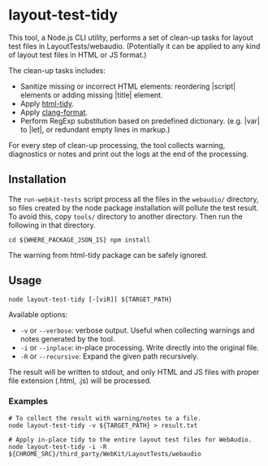 # layout-test-tidy

This tool, a Node.js CLI utility, performs a set of clean-up tasks for layout
test files in LayoutTests/webaudio. (Potentially it can be applied to any kind
of layout test files in HTML or JS format.)

The clean-up tasks includes:

  - Sanitize missing or incorrect HTML elements: reordering |script| elements
    or adding missing |title| element.
  - Apply [html-tidy](http://www.html-tidy.org/).
  - Apply [clang-format](https://clang.llvm.org/docs/ClangFormat.html).
  - Perform RegExp substitution based on predefined dictionary. (e.g. |var| to
    |let|, or redundant empty lines in markup.)

For every step of clean-up processing, the tool collects warning, diagnostics
or notes and print out the logs at the end of the processing.


## Installation

The `run-webkit-tests` script process all the files in the `webaudio/` directory, so files created by the node package installation will pollute the test result. To avoid this, copy `tools/` directory to another directory. Then run the following in that directory.

```
cd ${WHERE_PACKAGE_JSON_IS} npm install
```

The warning from html-tidy package can be safely ignored.


## Usage

```
node layout-test-tidy [-[viR]] ${TARGET_PATH}
```

Available options:
 * `-v` or `--verbose`: verbose output. Useful when collecting warnings and notes generated by the tool.
 * `-i` or `--inplace`: in-place processing. Write directly into the original file.
 * `-R` or `--recursive`: Expand the given path recursively.

The result will be written to stdout, and only HTML and JS files with proper file extension (.html, .js) will be processed.

### Examples

```
# To collect the result with warning/notes to a file.
node layout-test-tidy -v ${TARGET_PATH} > result.txt

# Apply in-place tidy to the entire layout test files for WebAudio.
node layout-test-tidy -i -R ${CHROME_SRC}/third_party/WebKit/LayoutTests/webaudio
```
